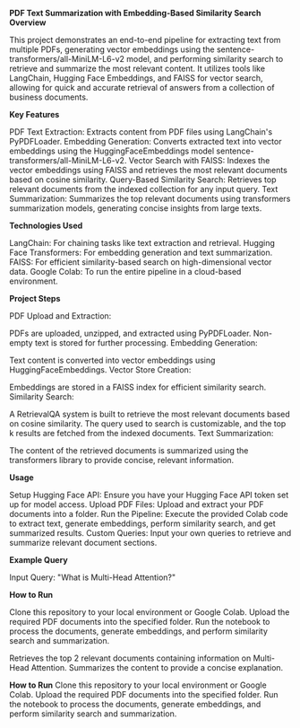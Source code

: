 **PDF Text Summarization with Embedding-Based Similarity Search Overview**


This project demonstrates an end-to-end pipeline for extracting text from multiple PDFs,
generating vector embeddings using the sentence-transformers/all-MiniLM-L6-v2 model, and performing similarity search to retrieve and summarize the most relevant content.
It utilizes tools like LangChain, Hugging Face Embeddings, and FAISS for vector search, allowing for quick and accurate retrieval of answers from a collection 
of business documents.

**Key Features**

PDF Text Extraction: Extracts content from PDF files using LangChain's PyPDFLoader.
Embedding Generation: Converts extracted text into vector embeddings using the HuggingFaceEmbeddings model sentence-transformers/all-MiniLM-L6-v2.
Vector Search with FAISS: Indexes the vector embeddings using FAISS and retrieves the most relevant documents based on cosine similarity.
Query-Based Similarity Search: Retrieves top relevant documents from the indexed collection for any input query.
Text Summarization: Summarizes the top relevant documents using transformers summarization models, generating concise insights from large texts.

**Technologies Used**

LangChain: For chaining tasks like text extraction and retrieval.
Hugging Face Transformers: For embedding generation and text summarization.
FAISS: For efficient similarity-based search on high-dimensional vector data.
Google Colab: To run the entire pipeline in a cloud-based environment.

**Project Steps**

PDF Upload and Extraction:

PDFs are uploaded, unzipped, and extracted using PyPDFLoader.
Non-empty text is stored for further processing.
Embedding Generation:

Text content is converted into vector embeddings using HuggingFaceEmbeddings.
Vector Store Creation:

Embeddings are stored in a FAISS index for efficient similarity search.
Similarity Search:

A RetrievalQA system is built to retrieve the most relevant documents based on cosine similarity.
The query used to search is customizable, and the top k results are fetched from the indexed documents.
Text Summarization:

The content of the retrieved documents is summarized using the transformers library to provide concise, relevant information.


**Usage**

Setup Hugging Face API: Ensure you have your Hugging Face API token set up for model access.
Upload PDF Files: Upload and extract your PDF documents into a folder.
Run the Pipeline: Execute the provided Colab code to extract text, generate embeddings, perform similarity search, and get summarized results.
Custom Queries: Input your own queries to retrieve and summarize relevant document sections.

**Example Query**

Input Query: "What is Multi-Head Attention?"

**How to Run**

Clone this repository to your local environment or Google Colab.
Upload the required PDF documents into the specified folder.
Run the notebook to process the documents, generate embeddings, and perform similarity search and summarization.

Retrieves the top 2 relevant documents containing information on Multi-Head Attention.
Summarizes the content to provide a concise explanation.

**How to Run**
Clone this repository to your local environment or Google Colab.
Upload the required PDF documents into the specified folder.
Run the notebook to process the documents, generate embeddings, and perform similarity search and summarization.
